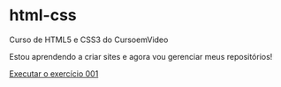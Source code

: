# html-css
 Curso de HTML5 e CSS3 do CursoemVideo

 Estou aprendendo a criar sites e agora vou gerenciar meus repositórios!

<a href="https://professorguanabara.github.io/html-css/exercicios/ex001/index.html">Executar o exercício 001</a>